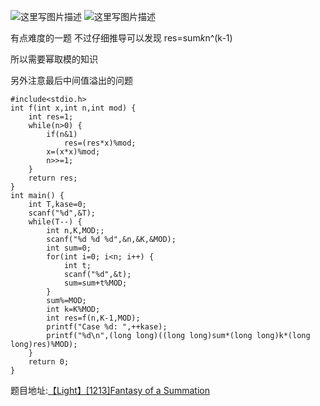 ![这里写图片描述](http://img.blog.csdn.net/20160414193241000)
![这里写图片描述](http://img.blog.csdn.net/20160414193248172)

有点难度的一题
不过仔细推导可以发现
res=sum*k*n^(k-1)

所以需要幂取模的知识

另外注意最后中间值溢出的问题

```
#include<stdio.h>
int f(int x,int n,int mod) {
	int res=1;
	while(n>0) {
		if(n&1)
			res=(res*x)%mod;
		x=(x*x)%mod;
		n>>=1;
	}
	return res;
}
int main() {
	int T,kase=0;
	scanf("%d",&T);
	while(T--) {
		int n,K,MOD;;
		scanf("%d %d %d",&n,&K,&MOD);
		int sum=0;
		for(int i=0; i<n; i++) {
			int t;
			scanf("%d",&t);
			sum=sum+t%MOD;
		}
		sum%=MOD;
		int k=K%MOD;
		int res=f(n,K-1,MOD);
		printf("Case %d: ",++kase);
		printf("%d\n",(long long)((long long)sum*(long long)k*(long long)res)%MOD);
	}
	return 0;
}

```

题目地址:[【Light】[1213]Fantasy of a Summation](http://lightoj.com/volume_showproblem.php?problem=1213)